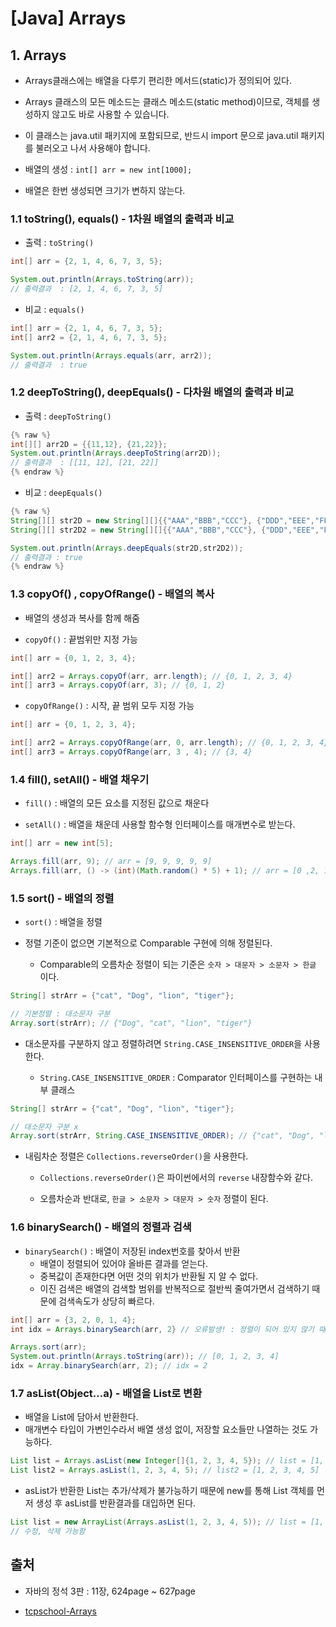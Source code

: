 # [Java] Arrays

## 1. Arrays 
- Arrays클래스에는 배열을 다루기 편리한 메서드(static)가 정의되어 있다.

- Arrays 클래스의 모든 메소드는 클래스 메소드(static method)이므로, 객체를 생성하지 않고도 바로 사용할 수 있습니다.

- 이 클래스는 java.util 패키지에 포함되므로, 반드시 import 문으로 java.util 패키지를 불러오고 나서 사용해야 합니다.

- 배열의 생성 : `int[] arr = new int[1000];`

- 배열은 한번 생성되면 크기가 변하지 않는다.

### 1.1 toString(), equals()  - 1차원 배열의 출력과 비교

- 출력 : `toString()`

```java
int[] arr = {2, 1, 4, 6, 7, 3, 5};

System.out.println(Arrays.toString(arr));
// 출력결과  : [2, 1, 4, 6, 7, 3, 5]
```

- 비교 : `equals()`

```java
int[] arr = {2, 1, 4, 6, 7, 3, 5};
int[] arr2 = {2, 1, 4, 6, 7, 3, 5};

System.out.println(Arrays.equals(arr, arr2));
// 출력결과  : true
```

### 1.2 deepToString(), deepEquals() - 다차원 배열의 출력과 비교

- 출력 : `deepToString()`

```java
{% raw %}
int[][] arr2D = {{11,12}, {21,22}};
System.out.println(Arrays.deepToString(arr2D));
// 출력결과  : [[11, 12], [21, 22]]
{% endraw %}
```

- 비교 : `deepEquals()`

```java
{% raw %}
String[][] str2D = new String[][]{{"AAA","BBB","CCC"}, {"DDD","EEE","FFF"}};
String[][] str2D2 = new String[][]{{"AAA","BBB","CCC"}, {"DDD","EEE","FFF"}};

System.out.println(Arrays.deepEquals(str2D,str2D2)); 
// 출력결과 : true
{% endraw %}
```

### 1.3 copyOf() , copyOfRange() - 배열의 복사
- 배열의 생성과 복사를 함께 해줌

- `copyOf()` : 끝범위만 지정 가능 

```java
int[] arr = {0, 1, 2, 3, 4};

int[] arr2 = Arrays.copyOf(arr, arr.length); // {0, 1, 2, 3, 4}
int[] arr3 = Arrays.copyOf(arr, 3); // {0, 1, 2}
```

- `copyOfRange()` : 시작, 끝 범위 모두 지정 가능

```java
int[] arr = {0, 1, 2, 3, 4};

int[] arr2 = Arrays.copyOfRange(arr, 0, arr.length); // {0, 1, 2, 3, 4}
int[] arr3 = Arrays.copyOfRange(arr, 3 , 4); // {3, 4}
```

### 1.4 fill(), setAll() - 배열 채우기
- `fill()` : 배열의 모든 요소를 지정된 값으로 채운다 

- `setAll()` : 배열을 채운데 사용할 함수형 인터페이스를 매개변수로 받는다. 

```java
int[] arr = new int[5];

Arrays.fill(arr, 9); // arr = [9, 9, 9, 9, 9]
Arrays.fill(arr, () -> (int)(Math.random() * 5) + 1); // arr = [0 ,2, 1, 4, 4]
```

### 1.5 sort() - 배열의 정렬

- `sort()` : 배열을 정렬

- 정렬 기준이 없으면 기본적으로 Comparable 구현에 의해 정렬된다.

  - Comparable의 오름차순 정렬이 되는 기준은 `숫자 > 대문자 > 소문자 > 한글` 이다.


```java
String[] strArr = {"cat", "Dog", "lion", "tiger"};

// 기본정렬 : 대소문자 구분
Array.sort(strArr); // {"Dog", "cat", "lion", "tiger"}
```
  
- 대소문자를 구분하지 않고 정렬하려면 `String.CASE_INSENSITIVE_ORDER`을 사용한다.

  - `String.CASE_INSENSITIVE_ORDER` : Comparator 인터페이스를 구현하는 내부 클래스 


```java
String[] strArr = {"cat", "Dog", "lion", "tiger"};

// 대소문자 구분 x
Array.sort(strArr, String.CASE_INSENSITIVE_ORDER); // {"cat", "Dog", "lion", "tiger"}
```


- 내림차순 정렬은 `Collections.reverseOrder()`을 사용한다.

  - `Collections.reverseOrder()`은 파이썬에서의 `reverse` 내장함수와 같다.

  - 오름차순과 반대로, `한글 > 소문자 > 대문자 > 숫자` 정렬이 된다. 


### 1.6 binarySearch() - 배열의 정렬과 검색

- `binarySearch()` : 배열이 저장된 index번호를 찾아서 반환
  - 배열이 정렬되어 있어야 올바른 결과를 얻는다.
  - 중복값이 존재한다면 어떤 것의 위치가 반환될 지 알 수 없다.
  - 이진 검색은 배열의 검색할 범위를 반복적으로 절반씩 줄여가면서 검색하기 때문에 검색속도가 상당히 빠르다.
  
```java
int[] arr = {3, 2, 0, 1, 4};
int idx = Arrays.binarySearch(arr, 2} // 오류발생! : 정렬이 되어 있지 않기 때문

Arrays.sort(arr);
System.out.println(Arrays.toString(arr)); // [0, 1, 2, 3, 4]
idx = Array.binarySearch(arr, 2); // idx = 2
```

### 1.7 asList(Object...a) - 배열을 List로 변환
- 배열을 List에 담아서 반환한다.
- 매개변수 타입이 가변인수라서 배열 생성 없이, 저장할 요소들만 나열하는 것도 가능하다.

```java
List list = Arrays.asList(new Integer[]{1, 2, 3, 4, 5}); // list = [1, 2, 3, 4, 5]
List list2 = Arrays.asList(1, 2, 3, 4, 5); // list2 = [1, 2, 3, 4, 5]
```

- asList가 반환한 List는 추가/삭제가 불가능하기 때문에 new를 통해 List 객체를 먼저 생성 후 asList를 반환결과를 대입하면 된다.

```java
List list = new ArrayList(Arrays.asList(1, 2, 3, 4, 5)); // list = [1, 2, 3, 4, 5]
// 수정, 삭제 가능함
```


## 출처
- 자바의 정석 3판 : 11장, 624page ~ 627page

- [tcpschool-Arrays](http://tcpschool.com/java/java_api_arrays)
